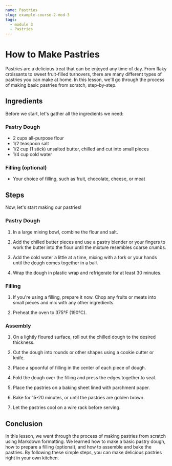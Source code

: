 ```yaml
---
name: Pastries
slug: example-course-2-mod-3
tags:
  - module 3
  - Pastries
---
```


# How to Make Pastries

Pastries are a delicious treat that can be enjoyed any time of day. From flaky croissants to sweet fruit-filled turnovers, there are many different types of pastries you can make at home. In this lesson, we'll go through the process of making basic pastries from scratch, step-by-step.

## Ingredients

Before we start, let's gather all the ingredients we need:

### Pastry Dough

- 2 cups all-purpose flour
- 1/2 teaspoon salt
- 1/2 cup (1 stick) unsalted butter, chilled and cut into small pieces
- 1/4 cup cold water

### Filling (optional)

- Your choice of filling, such as fruit, chocolate, cheese, or meat

## Steps

Now, let's start making our pastries!

### Pastry Dough

1. In a large mixing bowl, combine the flour and salt.

2. Add the chilled butter pieces and use a pastry blender or your fingers to work the butter into the flour until the mixture resembles coarse crumbs.

3. Add the cold water a little at a time, mixing with a fork or your hands until the dough comes together in a ball.

4. Wrap the dough in plastic wrap and refrigerate for at least 30 minutes.

### Filling

1. If you're using a filling, prepare it now. Chop any fruits or meats into small pieces and mix with any other ingredients.

2. Preheat the oven to 375°F (190°C).

### Assembly

1. On a lightly floured surface, roll out the chilled dough to the desired thickness.

2. Cut the dough into rounds or other shapes using a cookie cutter or knife.

3. Place a spoonful of filling in the center of each piece of dough.

4. Fold the dough over the filling and press the edges together to seal.

5. Place the pastries on a baking sheet lined with parchment paper.

6. Bake for 15-20 minutes, or until the pastries are golden brown.

7. Let the pastries cool on a wire rack before serving.

## Conclusion

In this lesson, we went through the process of making pastries from scratch using Markdown formatting. We learned how to make a basic pastry dough, how to prepare a filling (optional), and how to assemble and bake the pastries. By following these simple steps, you can make delicious pastries right in your own kitchen.
